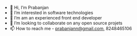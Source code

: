- 👋 Hi, I’m Prabanjan
- 👀 I’m interested in software technologies
- 🌱 I’m am an experienced front end developer
- 💞️ I’m looking to collaborate on any open source projets
- 📫 How to reach me - prabanjann@gmail.com, 8248465106

<!---
Prabanjan-Nambi/Prabanjan-Nambi is a ✨ special ✨ repository because its `README.md` (this file) appears on your GitHub profile.
You can click the Preview link to take a look at your changes.
--->
